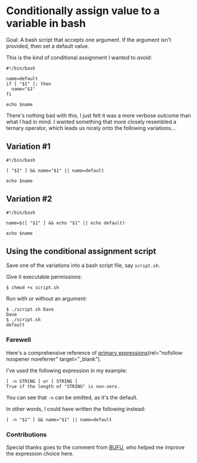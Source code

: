# Conditionally assign value to a variable in bash

Goal: A bash script that accepts one argument. If the argument isn't provided, then set a default value.

This is the kind of conditional assignment I wanted to *avoid*:

```
#!/bin/bash

name=default
if [ "$1" ]; then
  name="$1"
fi

echo $name
```

There's nothing bad with this, I just felt it was a more verbose outcome than what I had in mind. I wanted
something that more closely resembled a ternary operator, which leads us nicely onto the following variations...

## Variation #1

```
#!/bin/bash

[ "$1" ] && name="$1" || name=default

echo $name
```

## Variation #2

```
#!/bin/bash

name=$([ "$1" ] && echo "$1" || echo default)

echo $name
```

## Using the conditional assignment script

Save one of the variations into a bash script file, say `script.sh`.

Give it executable permissions:

```
$ chmod +x script.sh
```

Run with or without an argument:

```
$ ./script.sh Dave
Dave
$ ./script.sh
default
```

### Farewell

Here's a comprehensive reference of
[primary expressions](https://www.tldp.org/LDP/Bash-Beginners-Guide/html/Bash-Beginners-Guide.html#tab_07_01)(rel="nofollow noopener noreferrer" target="_blank").

I've used the following expression in my example:

```
[ -n STRING ] or [ STRING ]
True if the length of "STRING" is non-zero.
```

You can see that `-n` can be omitted, as it's the default.

In other words, I could have written the following instead:

```
[ -n "$1" ] && name="$1" || name=default
```

### Contributions

Special thanks goes to the comment from [BUFU](#comment-4227839548),
who helped me improve the expression choice here.
